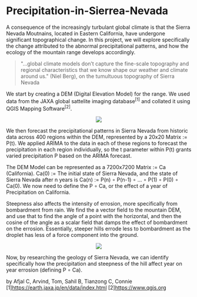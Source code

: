 # Precipitation-in-Sierrea-Nevada

A consequence of the increasingly turbulant global climate is that the Sierra Nevada Moutnains, located in Eastern California, have undergone significant topographical change. In this project, we will explore specifically the change attributed to the abnormal precipitational patterns, and how the ecology of the mountain range develops accordingly.
> "...global climate models don’t capture the fine-scale topography and regional characteristics that we know shape our weather and climate around us." (Niel Berg), on the tumultuous topography of Sierra Nevada

We start by creating a DEM (Digital Elevation Model) for the range. We used data from the JAXA global sattelite imaging database<sup>[1]</sup> and collated it using QGIS Mapping Software<sup>[2]</sup>.

<p align="center">
  <img src="https://github.com/user-attachments/assets/fe508619-f97e-4a34-bd10-70871ee8eca9" />
</p>

We then forecast the precipitational patterns in Sierra Nevada from historic data across 400 regions within the DEM, represented by a 20x20 Matrix := P(t). We applied ARIMA to the data in each of these regions to forecast the precipitation in each region individually, so the t parameter within P(t) grants varied precipitation P based on the ARIMA forecast. 

The DEM Model can be represented as a 7200x7200 Matrix := Ca (California). Ca(0) := The initial state of Sierra Nevada, and the state of Sierra Nevada after n years is Ca(n) := P(n) ∘ P(n-1) ∘ ... ∘ P(1) ∘ P(0) ∘ Ca(0). We now need to define the P ∘ Ca, or the effect of a year of Precipitation on California.

Steepness also affects the intensity of errosion, more specifically from bombardment from rain. We find the a vector field to the mountain DEM, and use that to find the angle of a point with the horizontal, and then the cosine of the angle as a scalar field that damps the effect of bombardment on the errosion. Essentially, steeper hills errode less to bombardment as the droplet has less of a force component into the ground.

<p align="center">
  <img src="https://github.com/user-attachments/assets/2104dd34-6c93-4e2d-8d99-fda76790484b" />
</p>

Now, by researching the geology of Sierra Nevada, we can identify specifically how the precipitation and steepness of the hill affect year on year errosion (defining P ∘ Ca).

by Afjal C, Arvind, Tom, Sahil B, Tianzong C, Connie
[1]https://earth.jaxa.jp/en/data/index.html
[2]https://www.qgis.org
